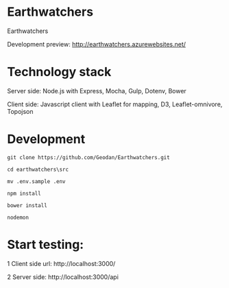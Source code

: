 # Earthwatchers
Earthwatchers

Development preview: http://earthwatchers.azurewebsites.net/

# Technology stack

Server side: Node.js with Express, Mocha, Gulp, Dotenv, Bower

Client side: Javascript client with Leaflet for mapping, D3, Leaflet-omnivore, Topojson

# Development

```
git clone https://github.com/Geodan/Earthwatchers.git

cd earthwatchers\src

mv .env.sample .env 

npm install

bower install

nodemon
```

# Start testing:

1 Client side url: http://localhost:3000/

2 Server side: http://localhost:3000/api





